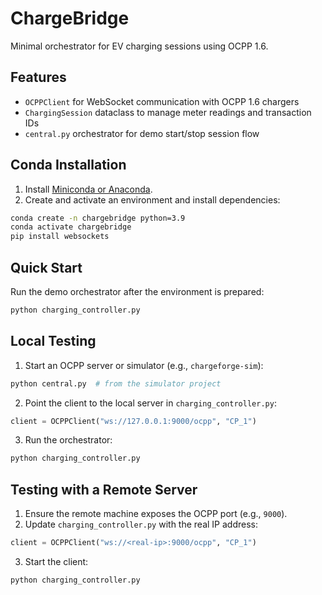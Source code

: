 # ChargeBridge

Minimal orchestrator for EV charging sessions using OCPP 1.6.

## Features
- `OCPPClient` for WebSocket communication with OCPP 1.6 chargers
- `ChargingSession` dataclass to manage meter readings and transaction IDs
- `central.py` orchestrator for demo start/stop session flow

## Conda Installation

1. Install [Miniconda or Anaconda](https://docs.conda.io/en/latest/miniconda.html).
2. Create and activate an environment and install dependencies:

```bash
conda create -n chargebridge python=3.9
conda activate chargebridge
pip install websockets
```

## Quick Start

Run the demo orchestrator after the environment is prepared:

```bash
python charging_controller.py
```

## Local Testing

1. Start an OCPP server or simulator (e.g., `chargeforge-sim`):

```bash
python central.py  # from the simulator project
```

2. Point the client to the local server in `charging_controller.py`:

```python
client = OCPPClient("ws://127.0.0.1:9000/ocpp", "CP_1")
```

3. Run the orchestrator:

```bash
python charging_controller.py
```

## Testing with a Remote Server

1. Ensure the remote machine exposes the OCPP port (e.g., `9000`).
2. Update `charging_controller.py` with the real IP address:

```python
client = OCPPClient("ws://<real-ip>:9000/ocpp", "CP_1")
```

3. Start the client:

```bash
python charging_controller.py
```
